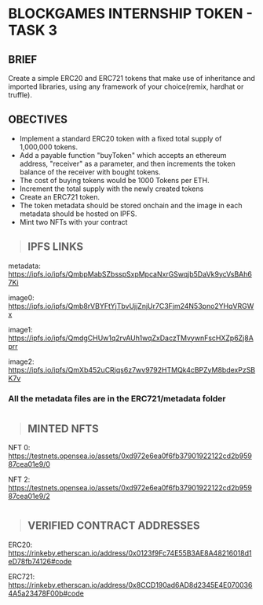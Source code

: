 # BLOCKGAMES INTERNSHIP TOKEN - TASK 3

## BRIEF
Create a simple ERC20 and ERC721 tokens that make use of inheritance and imported libraries, using any framework of your choice(remix, hardhat or truffle).

## OBECTIVES
- Implement a standard ERC20 token with a fixed total supply of 1,000,000 tokens. 
- Add a payable function "buyToken" which accepts an ethereum address, "receiver" as a parameter, and then increments the token balance of the receiver with bought tokens. 
- The cost of buying tokens would be 1000 Tokens per ETH. 
- Increment the total supply with the newly created tokens
- Create an ERC721 token. 
- The token metadata should be stored onchain and the image in each metadata should be hosted on IPFS. 
- Mint two NFTs with your contract


>## IPFS LINKS
metadata: https://ipfs.io/ipfs/QmbpMabSZbsspSxpMpcaNxrGSwqjb5DaVk9ycVsBAh67Ki

image0: https://ipfs.io/ipfs/Qmb8rVBYFtYjTbvUjjZnjUr7C3Fjm24N53pno2YHqVRGWx

image1: https://ipfs.io/ipfs/QmdgCHUw1q2rvAUh1wqZxDaczTMvywnFscHXZp6Zj8Aprr

image2: https://ipfs.io/ipfs/QmXb452uCRjqs6z7wv9792HTMQk4cBPZyM8bdexPzSBK7v

### All the metadata files are in the ERC721/metadata folder


#
>## MINTED NFTS
NFT 0: https://testnets.opensea.io/assets/0xd972e6ea0f6fb37901922122cd2b95987cea01e9/0

NFT 2: https://testnets.opensea.io/assets/0xd972e6ea0f6fb37901922122cd2b95987cea01e9/2
#

>## VERIFIED CONTRACT ADDRESSES
ERC20: https://rinkeby.etherscan.io/address/0x0123f9Fc74E55B3AE8A48216018d1eD78fb74126#code

ERC721: https://rinkeby.etherscan.io/address/0x8CCD190ad6AD8d2345E4E0700364A5a23478F00b#code
